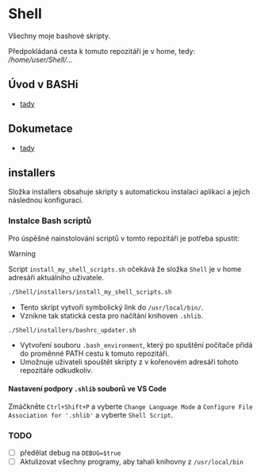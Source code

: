 # Shell
Všechny moje bashové skripty.

Předpokládaná cesta k tomuto repozitáři je v home, tedy: */home/user/Shell/...*

## Úvod v BASHi
* [tady](/How2BASH/main.md)


## Dokumetace
* [tady](/DOC/main.md)


## installers

Složka installers obsahuje skripty s automatickou instalací aplikací a jejich následnou konfigurací.

### Instalce Bash scriptů
Pro úspěšné nainstolování scriptů v tomto repozitáři je potřeba spustit:

> [!warning]
> Script `install_my_shell_scripts.sh` očekává že složka `Shell` je v home adresáři aktuálního uživatele.

```BASH
./Shell/installers/install_my_shell_scripts.sh
```
- Tento skript vytvoří symbolický link do `/usr/local/bin/`.
- Vznikne tak statická cesta pro načítání knihoven `.shlib`.

```BASH
./Shell/installers/bashrc_updater.sh
```
- Vytvoření souboru `.bash_environment`, který po spuštění počítače přidá do proměnné PATH cestu k tomuto repozitáři.
- Umožnuje uživateli spouštět skripty z v kořenovém adresáři tohoto repozitáře odkudkoliv.

#### Nastavení podpory `.shlib` souborů ve VS Code
Zmáčkněte `Ctrl+Shift+P` a vyberte `Change Language Mode` a `Configure File Association for '.shlib'` a
vyberte `Shell Script`.

### TODO

- [ ] předělat debug na `DEBUG=$true`
- [ ] Aktulizovat všechny programy, aby tahali knihovny z `/usr/local/bin`
